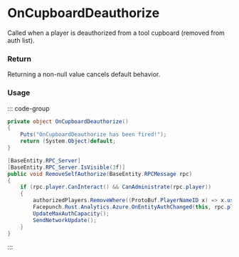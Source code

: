 # OnCupboardDeauthorize
<Badge type="info" text="Structure"/><Badge type="danger" text="Carbon Compatible"/><Badge type="warning" text="Oxide Compatible"/>
Called when a player is deauthorized from a tool cupboard (removed from auth list).

### Return
Returning a non-null value cancels default behavior.

### Usage
::: code-group
```csharp [Example]
private object OnCupboardDeauthorize()
{
	Puts("OnCupboardDeauthorize has been fired!");
	return (System.Object)default;
}
```
```csharp [Source — Assembly-CSharp @ BuildingPrivlidge]
[BaseEntity.RPC_Server]
[BaseEntity.RPC_Server.IsVisible(3f)]
public void RemoveSelfAuthorize(BaseEntity.RPCMessage rpc)
{
	if (rpc.player.CanInteract() && CanAdministrate(rpc.player))
	{
		authorizedPlayers.RemoveWhere((ProtoBuf.PlayerNameID x) => x.userid == (ulong)rpc.player.userID);
		Facepunch.Rust.Analytics.Azure.OnEntityAuthChanged(this, rpc.player, System.Linq.Enumerable.Select(authorizedPlayers, (ProtoBuf.PlayerNameID x) => x.userid), "removed", rpc.player.userID);
		UpdateMaxAuthCapacity();
		SendNetworkUpdate();
	}
}

```
:::
